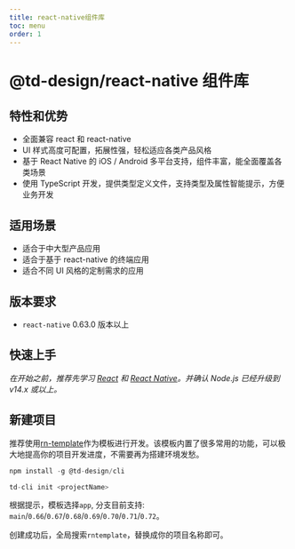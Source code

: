 ```yaml
---
title: react-native组件库
toc: menu
order: 1
---
```


# @td-design/react-native 组件库

## 特性和优势

- 全面兼容 react 和 react-native
- UI 样式高度可配置，拓展性强，轻松适应各类产品风格
- 基于 React Native 的 iOS / Android 多平台支持，组件丰富，能全面覆盖各类场景
- 使用 TypeScript 开发，提供类型定义文件，支持类型及属性智能提示，方便业务开发

## 适用场景

- 适合于中大型产品应用
- 适合于基于 react-native 的终端应用
- 适合不同 UI 风格的定制需求的应用

## 版本要求

- `react-native` 0.63.0 版本以上

## 快速上手

_在开始之前，推荐先学习 [React](https://reactjs.org/) 和 [React Native](http://reactnative.dev/)。并确认 Node.js 已经升级到 v14.x 或以上。_

## 新建项目

推荐使用[rn-template](https://github.com/thundersdata-frontend/rn-template)作为模板进行开发。该模板内置了很多常用的功能，可以极大地提高你的项目开发进度，不需要再为搭建环境发愁。

```js | pure
npm install -g @td-design/cli

td-cli init <projectName>
```
根据提示，模板选择`app`, 分支目前支持: `main`/`0.66`/`0.67`/`0.68`/`0.69`/`0.70`/`0.71`/`0.72`。

创建成功后，全局搜索`rntemplate`，替换成你的项目名称即可。
